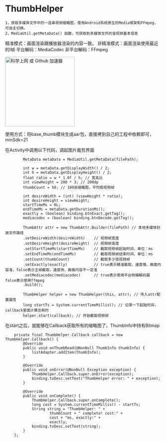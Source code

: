 # ThumbHelper
    1，获取多媒体文件中的一连串视频缩略图，使用Android系统原生的Media框架和FFmpeg，可自主切换。
    2，MediaUtil.getMetaData() 函数，可获取到多媒体文件的音视频基本信息

精准模式：画面渲染跟播放器渲染的内容一致。
非精准模式：画面渲染使用最近的I帧
平台解码：MediaCodec
非平台解码：FFmpeg

<img src="https://github.com/liaohailong190/ThumbHelper/blob/master/images/example01.gif" alt="科学上网 或 Github 加速器" width="224px">

使用方式：将base_thumb模块生成aar包，直接拷到自己的工程中依赖即可，minSdk=21

在Activity中调用以下代码，调起图片裁剪界面
```
        MetaData metaData = MediaUtil.getMetaData(filePath);

        int w = metaData.getDisplayWidth() / 2;
        int h = metaData.getDisplayHeight() / 2;
        float ratio = w * 1.0f / h; // 宽高比
        int viewHeight = 200 * 3; // 200dp
        thumbCount = 50; // 100张缩略图，平均取视频帧

        int desireWidth = (int) (viewHeight * ratio);
        int desireHeight = viewHeight;
        startTimeMs = 0L;
        endTimeMs = metaData.getDurationMs();
        exactly = (boolean) binding.btnExact.getTag();
        mediacodec = (boolean) binding.btnDecode.getTag();

        ThumbAttr attr = new ThumbAttr.Builder(filePath) // 本地多媒体封装文件路径
        .setDesireWidth(desireWidth)    // 视频帧宽度
        .setDesireHeight(desireHeight)  // 视频帧高度
        .setStartTimeMs(startTimeMs)    // 截取视频帧起始时间，单位：ms
        .setEndTimeMs(endTimeMs)        // 截取视频帧结束时间，单位：ms
        .setCount(thumbCount)           // 截取多少张视频帧
        .setExactly(exactly)            // true表示精准截取，速度慢，画面内容准，false表示主帧截取，速度快，画面内容不一定准
        .setMediacodec(mediacodec)      // true表示使用平台侧编解码器 false表示使用ffmpeg
        .build();

        ThumbHelper helper = new ThumbHelper(this, attr); // 传入attr配置属性
        long startTs = System.currentTimeMillis(); // 记录一下起始时间，callback里面计算总耗时
        helper.start(callback); // 开始截取视频帧
```

在start之后，就能够在Callback获取所有的缩略图了，ThumbInfo中持有Bitmap
```
    private final ThumbHelper.Callback callback = new ThumbHelper.Callback() {
        @Override
        public void onThumbRead(@NonNull ThumbInfo thumbInfo) {
            listAdapter.addItem(thumbInfo);
        }

        @Override
        public void onError(@NonNull Exception exception) {
            ThumbHelper.Callback.super.onError(exception);
            binding.tvDesc.setText("ThumbHelper error: " + exception);
        }

        @Override
        public void onComplete() {
            ThumbHelper.Callback.super.onComplete();
            long cost = System.currentTimeMillis() - startTs;
            String string = "ThumbHelper: " +
                    thumbCount + " complete! cost:" +
                    cost + "ms, exactly:" +
                    exactly;
            binding.tvDesc.setText(string);
        }
    };
```
